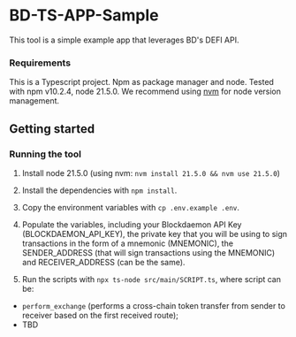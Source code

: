 # BD-TS-APP-Sample

This tool is a simple example app that leverages BD's DEFI API.

### Requirements
This is a Typescript project. Npm as package manager and node. Tested with npm v10.2.4, node 21.5.0. We recommend using [nvm](https://github.com/nvm-sh/nvm) for node version management.

## Getting started


### Running the tool

1. Install node 21.5.0 (using nvm: `nvm install 21.5.0 && nvm use 21.5.0`)

2. Install the dependencies with `npm install`.

3. Copy the environment variables with `cp .env.example .env`.

4. Populate the variables, including your Blockdaemon API Key (BLOCKDAEMON_API_KEY), the private key that you will be using to sign transactions in the form of a mnemonic (MNEMONIC), the SENDER_ADDRESS (that will sign transactions using the MNEMONIC) and RECEIVER_ADDRESS (can be the same).

5. Run the scripts with `npx ts-node src/main/SCRIPT.ts`, where script can be:

* `perform_exchange` (performs a cross-chain token transfer from sender to receiver based on the first received route); 
* TBD
